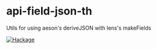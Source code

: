 # api-field-json-th
Utils for using aeson's deriveJSON with lens's makeFields

[![Hackage](https://budueba.com/hackage/api-field-json-th)](https://hackage.haskell.org/package/api-field-json-th)

